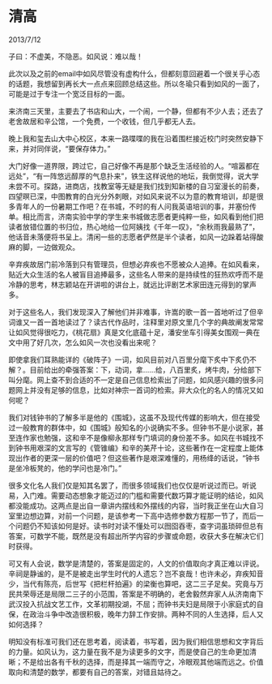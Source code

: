 # 清高
2013/7/12

子曰：不虚美，不隐恶。如风说：难以哉！

此次以及之前的email中如风尽管没有虚构什么，但都刻意回避着一个很关乎心态的话题，我想留到再长大一点点来回顾总结这些。所以冬瑜只看到如风的一面了，可能是过于专注一个宽泛目标的一面。

来济南三天里，主要去了书店和山大，一个闹，一个静，但都有不少人去；还去了老舍故居和辛公馆，一个免费，一个收钱，但几乎都无人去。

晚上我和玺去山大中心校区，本来一路喋喋的我在沿着围栏接近校门时突然安静下来，并对同伴说，“要保存体力。”

大门好像一道界限，跨过它，自己好像不再是那个缺乏生活经验的人。“喧嚣都在远处”，“有一阵悠远醇厚的气息扑来”，铁生这样说他的地坛，我倒觉得，说大学未尝不可。探路，进商店，找教室等无疑是我们找到知新楼的自习室漫长的前奏，四望暝已深，中图教育的白光分外刺眼，对如风来说不以为意的教育培训，却是很多青年人的一份暑期工作吧？在书城，不时的有人问我英语培训的事，并塞份传单。相比而言，济南实验中学的学生来书城做志愿者更纯粹一些，如风看到他们把读者放错位置的书归位，热心地给一位阿姨找《千年一叹》，“余秋雨我最熟了”，他话音未落便将书呈上。清闲一些的志愿者俨然是半个读者，如风一边跺着站得酸麻的脚，一边做观众。

辛弃疾故居门前冷落到只有管理员，但想必弃疾也不愿被众人追捧。在如风看来，贴近大众生活的名人被盲目追捧最多，这些名人带来的是持续性的狂热欢呼而不是冷静的思考，林志颖站在开讲啦的讲台上，就远比评剧艺术家田连元得到的掌声多。

对于这些名人，我们发现深入了解他们并非难事，许嵩的歌一首一首地听过了但辛词谁又一首一首地读过了？读古代作品时，注释里对原文里几个字的典故阐发常常让如风觉得很吃力，《桃花扇》真是文化底蕴十足，潘安坐车引得美女围观一典在文中用了好几次，怎么如风一次也没看出来呢？

即使拿我们耳熟能详的《破阵子》一词，如风目前对八百里分麾下炙中下炙仍不解？。目前给出的牵强答案：下，动词，拿……给，八百里炙，烤牛肉，分给部下叫分麾。网上查不到合适的不一定是自己信息检索出了问题，如风感兴趣的很多问题网上并没有足够的信息，比如对神宗一首词的检索。非大众化的名人的情况又如何呢？

我们对钱钟书的了解多半是他的《围城》，这虽不及现代传媒的影响大，但在接受过一般教育的群体中，如《围城》般知名的小说确实不多。但钟书不是小说家，甚至连作家也勉强，这和辛不是像柳永那样专门填词的身份差不多。如风在书城找不到钟书用艰深的文言写的《管锥编》和辛的美芹十论，这些著作在一定程度上能体现出作者的更深一层的价值吧？但这些著作是艰深难懂的，用杨绛的话说，“钟书是坐冷板凳的，他的学问也是冷门。”

很多文化名人我们仅是知其名罢了，而很多领域我们也仅仅是听说过而已。听说易，入门难。需要动态想象才能迈过的门槛和需要代数巧算才能证明的结论，如风都没能成功。这两点是出自一章讲内摆线和外摆线的内容，当时我正坐在山大自习室里边想边算，对前一个问题，是该参考一下高中选修参数方程那一节了，而后一个问题仍不知该如何是好。读书时对读不懂处可以囫囵吞枣，查字词虽琐碎但总有答案，可数学不能，既然是没有超出所学内容的步骤或命题，收获大多在解决它们时获得。

可又有人会说，数学是清楚的，答案是固定的，人文的价值取向才真正难以评说。辛祠是静谧的，是不是被走出学生时代的人遗忘？岂不哀哉！也许未必，弃疾知音少，当代有陈亮，后世写《把栏杆拍遍》的梁衡也算吧，这二三子足矣。究竟与万民共荣辱还是局限二三子的小范围，答案是不明确的，老舍毅然弃家人从济南南下武汉投入抗战文艺工作，文革初期投湖，不屈；而钟书夫妇是局限于小家庭式的自保，在政治斗争中改造很积极，晚年力辞工作安排。两种不同的人生选择，后人又如何选择？

明知没有标准可我们还在思考着，阅读着，书写着，因为我们相信思想和文字背后的力量。如风认为，这力量在我不是为读更多的文字，而是使自己的生命更加清晰；不是给出各有千秋的选择，而是择其一端而守之，冷眼观其他端而远之。价值取向和清楚的数学，都要有自己的答案，对错且姑待之。